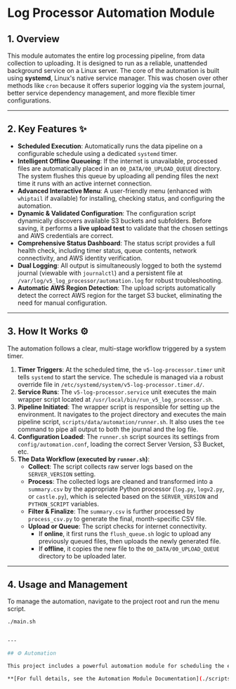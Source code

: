 # Log Processor Automation Module

## 1. Overview

This module automates the entire log processing pipeline, from data collection to uploading. It is designed to run as a reliable, unattended background service on a Linux server. 
The core of the automation is built using **systemd**, Linux's native service manager. This was chosen over other methods like `cron` because it offers superior logging via the system journal, better service dependency management, and more flexible timer configurations.

---

## 2. Key Features ✨

-   **Scheduled Execution**: Automatically runs the data pipeline on a configurable schedule using a dedicated `systemd` timer.
-   **Intelligent Offline Queueing**: If the internet is unavailable, processed files are automatically placed in an `00_DATA/00_UPLOAD_QUEUE` directory. The system flushes this queue by uploading all pending files the next time it runs with an active internet connection.
-   **Advanced Interactive Menu**: A user-friendly menu (enhanced with `whiptail` if available) for installing, checking status, and configuring the automation.
-   **Dynamic & Validated Configuration**: The configuration script dynamically discovers available S3 buckets and subfolders. Before saving, it performs a **live upload test** to validate that the chosen settings and AWS credentials are correct.
-   **Comprehensive Status Dashboard**: The status script provides a full health check, including timer status, queue contents, network connectivity, and AWS identity verification.
-   **Dual Logging**: All output is simultaneously logged to both the systemd journal (viewable with `journalctl`) and a persistent file at `/var/log/v5_log_processor/automation.log` for robust troubleshooting.
-   **Automatic AWS Region Detection**: The upload scripts automatically detect the correct AWS region for the target S3 bucket, eliminating the need for manual configuration.

---

## 3. How It Works ⚙️

The automation follows a clear, multi-stage workflow triggered by a system timer.

1.  **Timer Triggers**: At the scheduled time, the `v5-log-processor.timer` unit tells `systemd` to start the service. The schedule is managed via a robust override file in `/etc/systemd/system/v5-log-processor.timer.d/`.
2.  **Service Runs**: The `v5-log-processor.service` unit executes the main wrapper script located at `/usr/local/bin/run_v5_log_processor.sh`.
3.  **Pipeline Initiated**: The wrapper script is responsible for setting up the environment. It navigates to the project directory and executes the main pipeline script, `scripts/data/automation/runner.sh`. It also uses the `tee` command to pipe all output to both the journal and the log file.
4.  **Configuration Loaded**: The `runner.sh` script sources its settings from `config/automation.conf`, loading the correct Server Version, S3 Bucket, etc.
5.  **The Data Workflow (executed by `runner.sh`)**:
    -   **Collect**: The script collects raw server logs based on the `SERVER_VERSION` setting.
    -   **Process**: The collected logs are cleaned and transformed into a `summary.csv` by the appropriate Python processor (`log.py`, `logv2.py`, or `castle.py`), which is selected based on the `SERVER_VERSION` and `PYTHON_SCRIPT` variables.
    -   **Filter & Finalize**: The `summary.csv` is further processed by `process_csv.py` to generate the final, month-specific CSV file.
    -   **Upload or Queue**: The script checks for internet connectivity.
        -   If **online**, it first runs the `flush_queue.sh` logic to upload any previously queued files, then uploads the newly generated file.
        -   If **offline**, it copies the new file to the `00_DATA/00_UPLOAD_QUEUE` directory to be uploaded later.

---

## 4. Usage and Management

To manage the automation, navigate to the project root and run the menu script.

```bash
./main.sh


---

## ⚙️ Automation

This project includes a powerful automation module for scheduling the entire log processing pipeline. It can be installed as a systemd service to run automatically, even when no user is logged in.

**[For full details, see the Automation Module Documentation](./scripts/data/automation/README.md)**